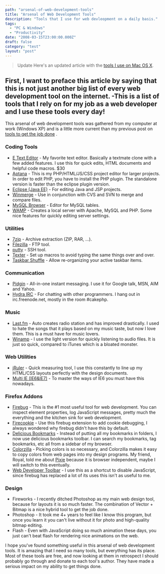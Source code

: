 ```yaml
---
path: "arsenal-of-web-development-tools"
title: "Arsenal of Web Development Tools"
description: "Tools that I use for web devleopment on a daily basis."
tags: 
  - "PC & Windows"
  - "Productivity"
date: "2008-03-15T23:00:00.000Z"
draft: false
category: "test"
layout: "post"
---
```


> Update Here's an updated article with the [tools I use on Mac OS X](http://marcgrabanski.com/setting-up-mac-osx-web-development/).

First, I want to preface this article by saying that this is not just another big list of every web development tool on the internet. 
-This is a list of tools that I rely on for my job as a web developer and I use these tools every day!
-

This arsenal of web development tools was gathered from my computer at work (Windows XP) and is a little more current than my previous post on [tools to get the job done](http://marcgrabanski.com/article/30/Tools-For-Getting-the-Job-Done) .

### Coding Tools
- [E Text Editor](http://www.e-texteditor.com/) - My favorite text editor. Basically a textmate clone with a few added features. I use this for quick edits, HTML documents and helpful code macros. $30
- [Aptana](http://www.aptana.com/) - This is my PHP/HTML/JS/CSS project editor for larger projects. In order to edit PHP, you have to install the PHP plugin. The standalone version is faster than the eclipse plugin version.
- [Eclipse (Java EE)](http://www.eclipse.org/downloads/) - For editing Java and JSP projects.
- [Winmerge](http://winmerge.org/) - Use in conjunction with CVS and SVN to merge and compare files.
- [MySQL Browser](http://www.mysql.com/products/tools/query-browser/) - Editor for MySQL tables.
- [WAMP](http://www.wampserver.com/en/) - Creates a local server with Apache, MySQL and PHP. Some nice features for quickly editing server settings.

### Utilities
- [7zip](http://sourceforge.net/projects/sevenzip/) - Archive extraction (ZIP, RAR, ...).
- [Filezilla](http://filezilla-project.org/) - FTP tool.
- [putty](http://www.chiark.greenend.org.uk/%7Esgtatham/putty/) - SSH tool.
- [Texter](http://lifehacker.com/software/texter/lifehacker-code-texter-windows-238306.php) - Set up macros to avoid typing the same things over and over.
- [Taskbar Shuffle](http://www.freewebs.com/nerdcave/taskbarshuffle.htm) - Allow re-organizing your active taskbar items.

### Communication
- [Pidgin](http://www.pidgin.im/) - All-in-one instant messaging. I use it for Google talk, MSN, AIM and Yahoo.
- [Hydra IRC](http://www.hydrairc.com/) - For chatting with other programmers. I hang out in irc.freenode.net, mostly in the room #cakephp.

### Music
- [Last.fm](http://www.last.fm/) - Auto creates radio station and has improved drastically. I used to hate the songs that it plays based on my music taste, but now I love them. This is a must have for music lovers.
- [Winamp](http://www.winamp.com/) - I use the light version for quickly listening to audio files. It is just so quick, compared to iTunes which is a bloated monster.

### Web Utilities
- [jRuler](http://www.spadixbd.com/freetools/jruler.htm) - Quick measuring tool, I use this constantly to line up my HTML/CSS layouts perfectly with the design documents.
- [Multi IE (IE6&IE7)](http://tredosoft.com/Multiple_IE) - To master the ways of IE6 you must have this nowadays.

### Firefox Addons
- [Firebug](https://addons.mozilla.org/en-US/firefox/addon/1843) - This is the #1 most useful tool for web development. You can inspect element properties, log JavaScript messages, pretty much the everything and the kitchen sink for web development.
- [Firecookie](http://www.softwareishard.com/blog/?page_id=5) - Use this firebug extension to add cookie debugging, I always wondered why firebug didn't have this by default.
- [Delicious Bookmarks](https://addons.mozilla.org/en-US/firefox/addon/3615) - Instead of putting all my bookmarks in folders, I now use delicious bookmarks toolbar. I can search my bookmarks, tag bookmarks, etc all from a sidebar of my browser.
- [Colorzilla](https://addons.mozilla.org/en-US/firefox/addon/271) - Picking colors is so necessary, and Colorzilla makes it easy to copy colors from web pages into my design programs. My friend, Royal, told me about [Pixie](http://www.nattyware.com/pixie.html) because it is browser independent, maybe I will switch to this eventually.
- [Web Developer Toolbar](https://addons.mozilla.org/en-US/firefox/addon/60) - I use this as a shortcut to disable JavaScript, since firebug has replaced a lot of its uses this isn't as useful to me.

### Design
- Fireworks - I recently ditched Photoshop as my main web design tool, because for layouts it is so much faster. The combination of Vector + Bitmap is a nice hybrid tool to get the job done.
- Photoshop - It took me 4+ years to feel like I know this program, but once you learn it you can't live without it for photo and high-quality bitmap editing.
- Flash - Even with JavaScript doing so much animation these days, you just can't beat flash for rendering nice animations on the web.

I hope you've found something useful in this arsenal of web development tools. It is amazing that I need so many tools, but everything has its place. Most of these tools are free, and now looking at them in retrospect I should probably go through and donate to each tool's author. They have made a serious impact on my ability to get things done.